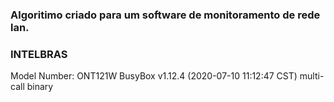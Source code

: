 ###  Algoritimo criado para um software de monitoramento de rede lan.

### INTELBRAS

Model Number: ONT121W
BusyBox v1.12.4 (2020-07-10 11:12:47 CST) multi-call binary
